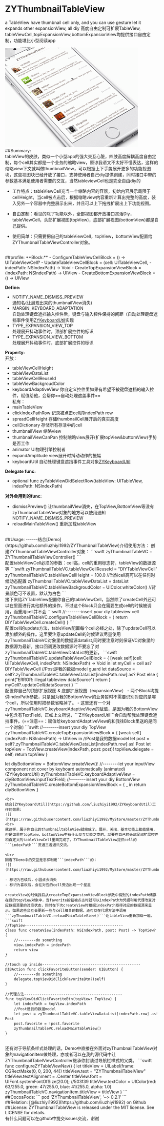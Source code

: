 # ZYThumbnailTableView
a TableView have thumbnail cell only, and you can use gesture let it expands other expansionView, all diy
高度自由定制可扩展TableView, tableViewCell,topExpansionView,bottomExpansionView均提供接口自由定制，功能堪比小型阅读app

![](https://raw.githubusercontent.com/liuzhiyi1992/MyStore/master/ZYThumbnailTableView/ZYThumbnailTableView%E6%BC%94%E7%A4%BAgif2.gif)   
##Summary:  
tableView的皮肤，类似一个小型app的强大交互心脏，四肢高度解耦高度自由定制，每个cell其实都是一个业务的缩略view，原谅我语文不太好不懂表达，这样的缩略view下文就叫做thumbnailView，可以根据上下手势展开更多的功能视图块，这些视图块已经开放了接口，支持使用者自己diy提供创建，同时接口中带的参数基本满足使用者需要的交互，当然tableviewCell也是完全自由diy的

- 工作特点：tableViewCell充当一个缩略内容的容器，初始内容展示局限于cellHeight，当cell被点击后，根据缩略view内容重新计算出完整的高度，装入另外一个容器中完整展示出来，并且可以上下拖拽扩展出上下功能视图。  

- 自由定制：看见的除了功能以外，全部视图都开放接口灵活Diy，tableViewCell，头部扩展视图(topView)，底部扩展视图(bottomView)都是自己提供。  

- 使用简单：只需要把自己的tableViewCell，topView，bottomView配置给ZYThumbnailTableViewController对象。

<br>
##profile:  
**Block:**  
- ConfigureTableViewCellBlock = () -> UITableViewCell?    
- UpdateTableViewCellBlock = (cell: UITableViewCell, -indexPath: NSIndexPath) -> Void  
- CreateTopExpansionViewBlock = (indexPath: NSIndexPath) -> UIView  
- CreateBottomExpansionViewBlock = () -> UIView  

**Define:**  
- NOTIFY_NAME_DISMISS_PREVIEW   
通知名(让展现出来的thumbnailView消失)  
- MARGIN_KEYBOARD_ADAPTATION    
自动处理键盘遮挡输入控件后，键盘与输入控件保持的间距（自动处理键盘遮挡事件使用[ZYKeyboardUtil](https://github.com/liuzhiyi1992/ZYKeyboardUtil)实现  
- TYPE_EXPANSION_VIEW_TOP  
处理展开抖动事件时，顶部扩展控件的标识  
- TYPE_EXPANSION_VIEW_BOTTOM  
处理展开抖动事件时，底部扩展控件的标识  

**Property:**  
开放：  
- tableViewCellHeight  
- tableViewDataList  
- tableViewCellReuseId  
- tableViewBackgroudColor
- keyboardAdaptiveView  你自定义控件里如果有希望不被键盘遮挡的输入控件，赋值给他，会帮你==自动处理遮盖事件==  
私有：  
- mainTableView  
- clickIndexPathRow  记录被点击cell的indexPath row  
- spreadCellHeight  存储thumbnailCell展开后的真实高度  
- cellDictionary  存储所有存活中的cell  
- thumbnailView  缩略view
- thumbnailViewCanPan  控制缩略view展开(扩展topView&buttomView)手势是否工作  
- animator  UI物理引擎控制者  
- expandAmplitude  view展开时抖动动作的振幅  
- keyboardUtil  自动处理键盘遮挡事件工具对象[ZYKeyboardUtil](https://github.com/liuzhiyi1992/ZYKeyboardUtil)  


**Delegate func:**  
- optional func zyTableViewDidSelectRow(tableView: UITableView, indexPath: NSIndexPath)


**对外会用到的func:**  
- dismissPreview() 
让thumbnailView消失，在TopView,BottomView等没有zyThumbnailTableView对象的地方可以使用通知NOTIFY_NAME_DISMISS_PREVIEW    
- reloadMainTableView() 
重新加载tableView  

<br>
##Usage:  
------结合[Demo](https://github.com/liuzhiyi1992/ZYThumbnailTableView)介绍使用方法：  
创建ZYThumbnailTableViewController对象：  
```swift
zyThumbnailTableVC = ZYThumbnailTableViewController()
```  
<br>
配置tableViewCell必须的参数：cell高，cell的重用标志符，tableView的数据源等
```swift
zyThumbnailTableVC.tableViewCellReuseId = "DIYTableViewCell"
zyThumbnailTableVC.tableViewCellHeight = 100.0
//当然cell高可以在任何时候动态配置
zyThumbnailTableVC.tableViewDataList = dataList
zyThumbnailTableVC.tableViewBackgroudColor = UIColor.whiteColor()
//背景颜色可不设置，默认为白色
```  
<br>
接下来给ZYTableView配置你自己的tableViewCell，当然除了createCell外还可以在里面进行其他额外的操作，不过这个Block只会在需要生成cell的时候被调用，而重用cell并不会
```swift
//--------insert your diy tableview cell
zyThumbnailTableVC.configureTableViewCellBlock = {
    return DIYTableViewCell.createCell()
}
```  
<br>
配置cell的update方法，tableView配置每个cell必经之处，除了updateCell可以添加额外的操作。这里要注意updateCell的时候建议尽量使用zyThumbnailTableVC对象里的数据源datalist,同时要注意时刻保证VC对象里的数据源为最新，接口回调更改数据源时不要忘了对zyThumbnailTableVC.tableViewDataList的更新。
```swift
zyThumbnailTableVC.updateTableViewCellBlock =  { [weak self](cell: UITableViewCell, indexPath: NSIndexPath) -> Void in
    let myCell = cell as? DIYTableViewCell
    //Post是我的数据model
    guard let dataSource = self?.zyThumbnailTableVC.tableViewDataList[indexPath.row] as? Post else {
        print("ERROR: illegal tableview dataSource")
        return
    }
    myCell?.updateCell(dataSource)
}
```  
<br>
配置你自己的顶部扩展视图 & 底部扩展视图（expansionView）  
- 两个Block均提供indexPath参数，只是因为我的BottomView的业务暂时不需要识别对应的是哪个cell，所以使用时把参数省略掉了。  
- 这里还有一个对zyThumbnailTableVC.keyboardAdaptiveView的赋值，是因为我的BottomView中包含有TextField，正如上文所说，```ZYKeyboardUtil```会自动帮我处理键盘遮挡事件。(==注意==：赋值给keyboardAdaptiveView的和我往Block里送的是同一个对象)
```swift
//--------insert your diy TopView
zyThumbnailTableVC.createTopExpansionViewBlock = { [weak self](indexPath: NSIndexPath) -> UIView in
    //Post是我的数据model
    let post = self?.zyThumbnailTableVC.tableViewDataList[indexPath.row] as! Post
    let topView = TopView.createView(indexPath, post: post)!
    topView.delegate = self;
    return topView
}

let diyBottomView = BottomView.createView()!
//--------let your inputView component not cover by keyboard automatically (animated) (ZYKeyboardUtil)
zyThumbnailTableVC.keyboardAdaptiveView = diyBottomView.inputTextField;
//--------insert your diy BottomView
zyThumbnailTableVC.createBottomExpansionViewBlock = { _ in
    return diyBottomView
}
```  
<br>
结合[ZYKeyboardUtil](https://github.com/liuzhiyi1992/ZYKeyboardUtil)工作的效果:  
![](https://raw.githubusercontent.com/liuzhiyi1992/MyStore/master/ZYThumbnailTableView/ZYThumbnailTableView%E9%85%8D%E5%90%88ZYKeyboardUtil%E6%BC%94%E7%A4%BAgif.gif)  
<br>
就这样，属于你自己的thumbnailtableView就完成了。展开，关闭，基本功能上都能使用，但是如果在topView，bottomView中有什么交互功能之类的，就要在自己的头部尾部扩展控件和自定义的tableViewCell里面完成了，ZYThumbnailTableView提供cell的```indexPath```贯通三者通讯交流。  

<br>
回看下Demo中的交互是怎样利用```indexPath```的：  
![](https://raw.githubusercontent.com/liuzhiyi1992/MyStore/master/ZYThumbnailTableView/zyTableView%E4%B8%A4%E4%B8%AA%E4%BA%A4%E4%BA%92%E6%BC%94%E7%A4%BAgif.gif)  

- 标记为已读后，小圆点会消失  
- 标识为喜欢后，会在对应的cell旁边出现一个星星  

createView的时候我将从createTopExpansionViewBlock参数中得到的indexPath储存在我的topView对象中，当favorite按钮被点击时就可以indexPath为凭据利用代理改变对应数据源里的对应状态，同时在下次createView时根据indexPath取得对应的数据源来显示。如果这些交互会更新一些与cell相关的数据，还可以在代理方法中调用```zyThumbnailTableVC.reloadMainTableView()```让tableView重新加载一遍。
```swift
//TopView---------------------------------------------
class func createView(indexPath: NSIndexPath, post: Post) -> TopView? {
    //--------do something
    view.indexPath = indexPath
    return view
}

//touch up inside---------------------------------------------
@IBAction func clickFavoriteButton(sender: UIButton) {
    //--------do something
    delegate.topViewDidClickFavoriteBtn?(self)
}

//代理方法---------------------------------------------
func topViewDidClickFavoriteBtn(topView: TopView) {
    let indexPath = topView.indexPath
    //Post是我的数据model
    let post = zyThumbnailTableVC.tableViewDataList[indexPath.row] as! Post
    post.favorite = !post.favorite
    zyThumbnailTableVC.reloadMainTableView()
}
```  
<br>
还有对于导航条样式处理的话，Demo中直接在外面对zyThumbnailTableView对象的navigationItem做处理，亦或者可以在我的源代码中让ZYThumbnailTabelViewController继承你封装过导航栏样式的父类。  
```swift
func configureZYTableViewNav() {
        let titleView = UILabel(frame: CGRectMake(0, 0, 200, 44))
        titleView.text = "ZYThumbnailTabelView"
        titleView.textAlignment = .Center
        titleView.font = UIFont.systemFontOfSize(20.0);
        //503f39
        titleView.textColor = UIColor(red: 63/255.0, green: 47/255.0, blue: 41/255.0, alpha: 1.0)
        zyThumbnailTableVC.navigationItem.titleView = titleView
    }
```  

<br>
##CocoaPods:  
```
pod 'ZYThumbnailTableView', '~> 0.2.1'
```

<br>
##Relation:  
[@liuzhiyi1992](https://github.com/liuzhiyi1992) on Github
<br>
##License:  
ZYThumbnailTableView is released under the MIT license. See LICENSE for details.  

<br>
有什么问题可以在github中提交issues交流，谢谢
